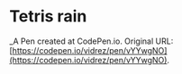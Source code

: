 # Tetris rain
 _A Pen created at CodePen.io. Original URL: [https://codepen.io/vidrez/pen/vYYwgNO](https://codepen.io/vidrez/pen/vYYwgNO).

 